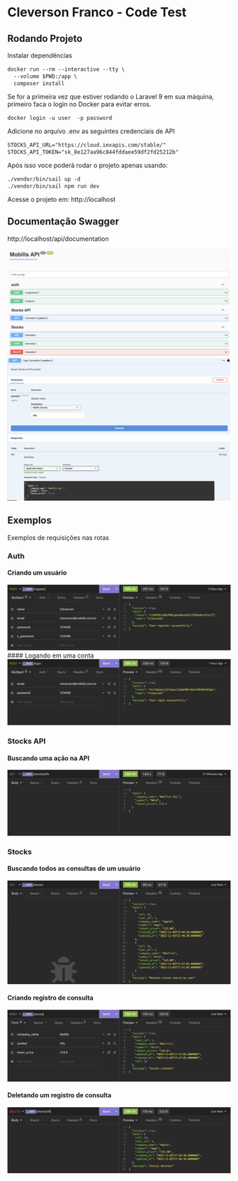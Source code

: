 # Cleverson Franco - Code Test


## Rodando Projeto
Instalar dependências
```
docker run --rm --interactive --tty \
  --volume $PWD:/app \
  composer install
```

Se for a primeira vez que estiver rodando o Laravel 9 em sua máquina, primeiro faca o login no Docker para evitar erros.
```
docker login -u user  -p password
```

Adicione no arquivo .env as seguintes credenciais de API
```
STOCKS_API_URL="https://cloud.iexapis.com/stable/"
STOCKS_API_TOKEN="sk_8e127aa96c844fddaee59df2fd25212b"
```

Após isso voce poderá rodar o projeto apenas usando:
```
./vendor/bin/sail up -d
./vendor/bin/sail npm run dev
```
Acesse o projeto em: http://localhost

## Documentação Swagger
http://localhost/api/documentation

<img src="public/images/docs/swagger.png">
<img src="public/images/docs/swagger_request_example.png">

## Exemplos
Exemplos de requisições nas rotas

### Auth
#### Criando um usuário
<img src="public/images/docs/register.png">
#### Logando em uma conta
<img src="public/images/docs/login.png">

### Stocks API
#### Buscando uma ação na API
<img src="public/images/docs/api_get.png">

### Stocks
#### Buscando todos as consultas de um usuário
<img src="public/images/docs/stocks_get.png">

#### Criando registro de consulta
<img src="public/images/docs/stocks_post.png">

#### Deletando um registro de consulta
<img src="public/images/docs/stocks_delete.png">

